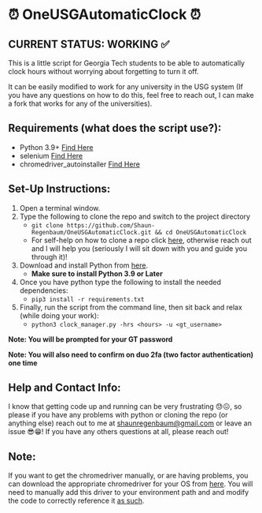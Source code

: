 # ⏰ OneUSGAutomaticClock ⏰
## CURRENT STATUS: WORKING ✅
This is a little script for Georgia Tech students to be able to automatically clock hours without worrying about forgetting to turn it off.

It can be easily modified to work for any university in the USG system 
(If you have any questions on how to do this, feel free to reach out, I can make a fork that works for any of the universities). 

## Requirements (what does the script use?):
- Python 3.9+ [Find Here](https://www.python.org)
- selenium [Find Here](https://www.selenium.dev/documentation/en/)
- chromedriver_autoinstaller [Find Here](https://pypi.org/project/chromedriver-autoinstaller/)

## Set-Up Instructions: 

1. Open a terminal window.
1. Type the following to clone the repo and switch to the project directory
    * `git clone https://github.com/Shaun-Regenbaum/OneUSGAutomaticClock.git && cd OneUSGAutomaticClock` 
    * For self-help on how to clone a repo click [here](https://www.howtogeek.com/451360/how-to-clone-a-github-repository/), otherwise reach out and I will help you (seriously I will sit down with you and guide you through it)!
1. Download and install Python from [here](https://www.python.org/downloads/).
    * **Make sure to install Python 3.9 or Later**
1. Once you have python type the following to install the needed dependencies:
    * `pip3 install -r requirements.txt`
1. Finally, run the script from the command line, then sit back and relax (while doing your work):
    * `python3 clock_manager.py -hrs <hours> -u <gt_username>`

**Note: You will be prompted for your GT password**

**Note: You will also need to confirm on duo 2fa (two factor authentication) one time**

## Help and Contact Info:
I know that getting code up and running can be very frustrating 😓😖, so please if you have any problems with python or cloning the repo (or anything else) reach out to me at shaunregenbaum@gmail.com or leave an issue 😎😁!
If you have any others questions at all, please reach out!

## Note: 
If you want to get the chromedriver manually, or are having problems, you can download the appropriate chromedriver for your OS from [here](https://sites.google.com/a/chromium.org/chromedriver/home). You will need to manually add this driver to your environment path and and modify the code to correctly reference it [as such](https://chromedriver.chromium.org/getting-started).

